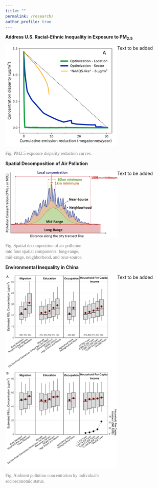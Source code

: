 ```yaml
---
title: ""
permalink: /research/
author_profile: true
---
```


**Address U.S. Racial-Ethnic Inequality in Exposure to PM<sub>2.5</sub>**

<img align="left" src="/images/compare_three_approaches.png" width="350px" margin-right="20px" />

Text to be added

<br clear="left"/>

<span style="color:grey; font-family: Times">Fig. PM2.5 exposure disparity reduction curves.</span>


**Spatial Decomposition of Air Pollution**

<img align="left" src="/images/spatial_decomposition.jpg" width="350px" margin-right="20px" />

Text to be added

<br clear="left"/>

<span style="color:grey; font-family: Times">Fig. Spatial decomposition of air pollution <br/>
into four spatial components: long-range, <br/>
mid-range, neighborhood, and near-source.</span>


**Environmental Inequality in China**

<img src="/images/china_ej.png" align="left" width="350px" margin-right="20px" />

Text to be added

<br clear="left"/>

<span style="color:grey; font-family: Times">Fig. Ambient pollution concentration by individual's <br/>
socioeconomic status.</span>